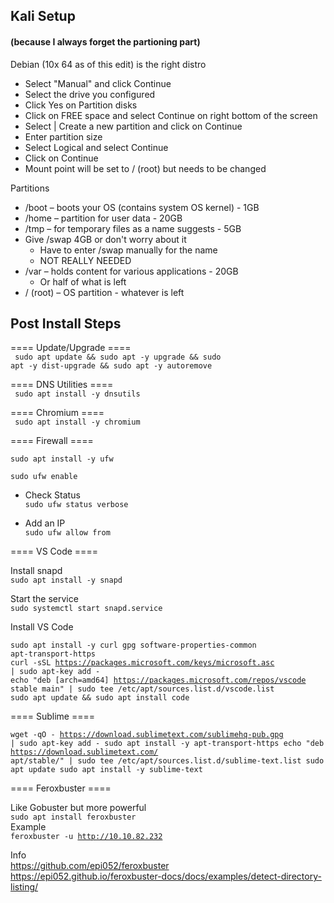 ## Kali Setup

#### (because I always forget the partioning part)

Debian (10x 64 as of this edit) is the right distro

  - Select "Manual" and click Continue
  - Select the drive you configured
  - Click Yes on Partition disks
  - Click on FREE space and select Continue on right bottom of the screen
  - Select | Create a new partition and click on Continue
  - Enter partition size 
  - Select Logical and select Continue
  - Click on Continue
  - Mount point will be set to / (root) but needs to be changed 

Partitions  
  * /boot – boots your OS (contains system OS kernel) - 1GB
  * /home – partition for user data - 20GB
  * /tmp – for temporary files as a name suggests - 5GB
  * Give /swap 4GB or don't worry about it 
      * Have to enter /swap manually for the name
      * NOT REALLY NEEDED
  * /var – holds content for various applications - 20GB
      * Or half of what is left
  * / (root) – OS partition - whatever is left


## Post Install Steps ##

==== Update/Upgrade ====  
<code>
sudo apt update && sudo apt -y upgrade && sudo apt -y dist-upgrade && sudo apt -y autoremove
</code>  

==== DNS Utilities ====  
<code>
sudo apt install -y dnsutils 
</code>  

==== Chromium ====  
<code>
sudo apt install -y chromium
</code>  

==== Firewall ====  

<code>sudo apt install -y ufw  
sudo ufw enable
</code>  

  * Check Status  
  <code>sudo ufw status verbose</code>  
  
  * Add an IP  
  <code>sudo ufw allow from <ip Address></code>  

==== VS Code  ====  

Install snapd  
<code>sudo apt install -y snapd</code>

Start the service  
<code>sudo systemctl start snapd.service</code>

Install VS Code  
  
<code>sudo apt install -y curl gpg software-properties-common apt-transport-https</code>  
<code>curl -sSL https://packages.microsoft.com/keys/microsoft.asc | sudo apt-key add -</code>  
<code>echo "deb [arch=amd64] https://packages.microsoft.com/repos/vscode stable main" | sudo tee /etc/apt/sources.list.d/vscode.list</code>  
<code>sudo apt update && sudo apt install code</code>  
  
==== Sublime ====
  
  
<code>wget -qO - https://download.sublimetext.com/sublimehq-pub.gpg | sudo apt-key add -
sudo apt install -y apt-transport-https
echo "deb https://download.sublimetext.com/ apt/stable/" | sudo tee /etc/apt/sources.list.d/sublime-text.list
sudo apt update
sudo apt install -y sublime-text</code>
  
 ==== Feroxbuster ====
  
 Like Gobuster but more powerful  
  <code>sudo apt install feroxbuster</code>  
  Example  
  <code>feroxbuster -u http://10.10.82.232</code>  
  
  Info  
  https://github.com/epi052/feroxbuster  
  https://epi052.github.io/feroxbuster-docs/docs/examples/detect-directory-listing/
  
